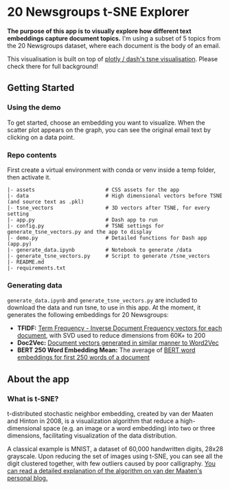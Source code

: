 # 20 Newsgroups t-SNE Explorer
**The purpose of this app is to visually explore how different text embeddings capture document topics.**  I'm using a subset of 5 topics from the 20 Newsgroups dataset, where each document is the body of an email.

This visualisation is built on top of [plotly / dash's tsne visualisation](https://github.com/plotly/dash-tsne).  Please check there for full background!


## Getting Started
### Using the demo
To get started, choose an embedding you want to visualize. When the scatter plot appears on the graph, you can see the original email text by clicking on a data point. 


### Repo contents

First create a virtual environment with conda or venv inside a temp folder, then activate it.

```
|- assets                       # CSS assets for the app
|- data                         # High dimensional vectors before TSNE (and source text as .pkl) 
|- tsne_vectors                 # 3D vectors after TSNE, for every setting 
|- app.py                       # Dash app to run
|- config.py                    # TSNE settings for generate_tsne_vectors.py and the app to display
|- demo.py                      # Detailed functions for Dash app (app.py)
|- generate_data.ipynb          # Notebook to generate /data 
|- generate_tsne_vectors.py     # Script to generate /tsne_vectors
|- README.md
|- requirements.txt
```

### Generating data
`generate_data.ipynb` and `generate_tsne_vectors.py` are included to download the data and run tsne, to use in this app.  At the moment, it generates the following embeddings for 20 Newsgroups:
* __TFIDF:__ [Term Frequency - Inverse Document Frequency vectors for each document](http://blog.christianperone.com/2011/10/machine-learning-text-feature-extraction-tf-idf-part-ii/), with SVD used to reduce dimensions from 60K+ to 200
* __Doc2Vec:__ [Document vectors generated in similar manner to Word2Vec](https://radimrehurek.com/gensim/models/doc2vec.html)
* __BERT 250 Word Embedding Mean:__ The average of [BERT word embeddings for first 250 words of a document](https://github.com/hanxiao/bert-as-service)


## About the app
### What is t-SNE?
t-distributed stochastic neighbor embedding, created by van der Maaten and Hinton in 2008, is a visualization algorithm that reduce a high-dimensional space (e.g. an image or a word embedding) into two or three dimensions, facilitating visualization of the data distribution. 

A classical example is MNIST, a dataset of 60,000 handwritten digits, 28x28 grayscale. Upon reducing the set of images using t-SNE, you can see all the digit clustered together, with few outliers caused by poor calligraphy. [You can read a detailed explanation of the algorithm on van der Maaten's personal blog.](https://lvdmaaten.github.io/tsne/)
